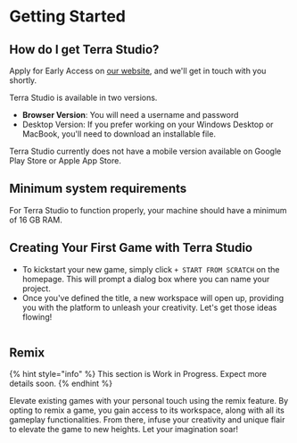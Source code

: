 # Getting Started

## How do I get Terra Studio?

Apply for Early Access on [our website](https://www.letsterra.com/), and we'll get in touch with you shortly.

Terra Studio is available in two versions.

* **Browser Version**: You will need a username and password
* Desktop Version: If you prefer working on your Windows Desktop or MacBook, you'll need to download an installable file.

Terra Studio currently does not have a mobile version available on Google Play Store or Apple App Store.

## Minimum system requirements

For Terra Studio to function properly, your machine should have a minimum of 16 GB RAM.

## Creating Your First Game with Terra Studio

* To kickstart your new game, simply click  `+ START FROM SCRATCH` on the homepage. This will prompt a dialog box where you can name your project.&#x20;
* Once you've defined the title, a new workspace will open up, providing you with the platform to unleash your creativity. Let's get those ideas flowing!

<figure><img src="../.gitbook/assets/image (7).png" alt=""><figcaption></figcaption></figure>

## Remix

{% hint style="info" %}
This section is Work in Progress. Expect more details soon.&#x20;
{% endhint %}

Elevate existing games with your personal touch using the remix feature. By opting to remix a game, you gain access to its workspace, along with all its gameplay functionalities. From there, infuse your creativity and unique flair to elevate the game to new heights. Let your imagination soar!





